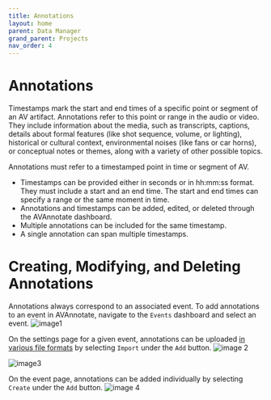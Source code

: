 ```yaml
---
title: Annotations
layout: home
parent: Data Manager
grand_parent: Projects
nav_order: 4
---
```

# Annotations

Timestamps mark the start and end times of a specific point or segment of an AV artifact. Annotations refer to this point or range in the audio or video. They include information about the media, such as transcripts, captions, details about formal features (like shot sequence, volume, or lighting), historical or cultural context, environmental noises (like fans or car horns), or conceptual notes or themes, along with a variety of other possible topics.

Annotations must refer to a timestamped point in time or segment of AV. 
- Timestamps can be provided either in seconds or in hh:mm:ss format. They must include a start and an end time. The start and end times can specify a range or the same moment in time.
- Annotations and timestamps can be added, edited, or deleted through the AVAnnotate dashboard.
- Multiple annotations can be included for the same timestamp.
- A single annotation can span multiple timestamps.

# Creating, Modifying, and Deleting Annotations

Annotations always correspond to an associated event. To add annotations to an event in AVAnnotate, navigate to the `Events` dashboard and select an event. 
![image1](../../assets/newannotationsimage1.png)

On the settings page for a given event, annotations can be uploaded [in various file formats](https://avannotate.github.io/documentation/pages/templates/) by selecting `Import` under the `Add` button. 
![image 2](../../assets/newannotationsimage2.png)

![image3](../../assets/newannotationsimage4.png)

On the event page, annotations can be added individually by selecting `Create` under the `Add` button.
![image 4](../../assets/newannotationsimage3.png)
